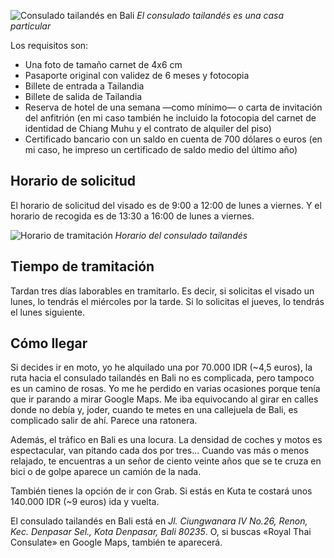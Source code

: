 ![Consulado tailandés en Bali](https://lh3.googleusercontent.com/byEsuVaohrQTwpaNemuP0Zt_cdRFzYH9TUxbdsj1lKLMdPN_my354CcxuQpEjASPqscV0ualrebVh78oq1j6paJPbzU_SE7XEB8PZzXtCtCfS2GP3P0EmEsA6wjX5I0GnmYYdrMM278_3x8vAXVa5tvya8exMl-eXWPs7Ia7fcOnwOdYmpzA1FE-HEQDO2H71YSb-06iAF2ufaNWcWgfWUQSI7mJ05zlwezXnftFF6MIradG3cX_Km5SElwhBKhICqK8eRqZqyeKDlo_CjMpM5n1FYdg9YKSjwSUdU9gmTElJ5nOAe_dbkkU9LtzWoglaGVMSIWDNRYgEheKk-z6nWipHIivEJrB_0PHsAmDWUo8L8oqdkTRZ0aIDU17Nbd_r2mT6si_1WEmRpnDRlqprmGKuxHkermFMNExH1aiIx7N7qmiBH-7l1sllc8XfJcaioo4xWW0ojantULohwSkInirQVmc71isT_VxzBD4k705SqCvvdFDjvLLUe4SqkG1k1zWNehX5w6JFpshZe1mSrKuCaYJA1fnD7vYxXA6JScMKgbbeIdIBcKamE_qkMwiPFjt0HoZLw4AfeOOIwwQrho1uGG0wxb-Mznxz7oEjlXpNmYq7IM50JtEMZrfMr00-EHd74Kyx-HEnFwhxr5wEKPx7mbl3Nns=w1095-h821-no)
*El consulado tailandés es una casa particular*

Los requisitos son:

- Una foto de tamaño carnet de 4x6 cm
- Pasaporte original con validez de 6 meses y fotocopia
- Billete de entrada a Tailandia
- Billete de salida de Tailandia
- Reserva de hotel de una semana —como mínimo— o carta de invitación del anfitrión (en mi caso también he incluido la fotocopia del carnet de identidad de Chiang Muhu y el contrato de alquiler del piso)
- Certificado bancario con un saldo en cuenta de 700 dólares o euros (en mi caso, he impreso un certificado de saldo medio del último año)

## Horario de solicitud

El horario de solicitud del visado es de 9:00 a 12:00 de lunes a viernes. Y el horario de recogida es de 13:30 a 16:00 de lunes a viernes. 

![Horario de tramitación](https://lh3.googleusercontent.com/3QGuy461_sBy5TiocC-3QQRweJq4TJv3uakx7lasF0SReUdtamIB-RAekoYsR0CzVvQd4m7fQLWr8Ns1-216hYiUJ5acK6HzDwnGlkeV-35vNYizRtBqpkiwKyYzS-0P_Tk4dD_vmcCW2F86FzzAj4Xbk5k8szfmi2Eojwnr-SzCpSprAXEd0JDyeU0QM2vC3b3HHl3j_qHT97BRDhI04T8zL5ydJcYfulsiRgsjHQ0nj1Np0Wl62-e3v_kwVAGk_-h1oyA5PWhUMzuzKKSaU_qC8Xryixq1L6Db9tReVLunQqHfHMsCy1oJm3d2TXnKKfxCNNRIwRJBgUaoDQgHFrOef4uAvedBe7WTWCO98ZzF2TXJdTIpOP1EkUfDoBxL9ZW0LrWxj5IaN-gi-_HwqBQEaEMKIwA3agzye4q4lyX7S3huriZwFzl4RCK7zTWgz9bpZPmGep2gPYsWwnSPxMpnCefxdbTAhSVPAmSKO-UnnjVYiR8O6JDuWASawPLgKoMq8p59RiGUmOuRN-OBab-EWFjC1B7qHQyYH3j30q4AAce2P9y8HMVMAtKOtGWfcY10_qGogUx6sjxc_2UYFWEfqpWBdZDdK0jynG6k9RY85oGMMkcvNWGdmTPwUpUQ__Tw81o7utUrVpKNyEZUVHhUK_FHfPGl6bqpAbgOWra0mqTJtR-loPr2rFCsw28cNAzDiazh7LJPR8Bi0e6gE5S3WA=w1095-h821-no)
*Horario del consulado tailandés*

## Tiempo de tramitación

Tardan tres días laborables en tramitarlo. Es decir, si solicitas el visado un lunes, lo tendrás el miércoles por la tarde. Si lo solicitas el jueves, lo tendrás el lunes siguiente.

## Cómo llegar

Si decides ir en moto, yo he alquilado una por 70.000 IDR (~4,5 euros), la ruta hacia el consulado tailandés en Bali no es complicada, pero tampoco es un camino de rosas. Yo me he perdido en varias ocasiones porque tenía que ir parando a mirar Google Maps.  Me iba equivocando al girar en calles donde no debía y, joder, cuando te metes en una callejuela de Bali, es complicado salir de ahí. Parece una ratonera.

Además, el tráfico en Bali es una locura. La densidad de coches y motos es espectacular, van pitando cada dos por tres... Cuando vas más o menos relajado, te encuentras a un señor de ciento veinte años que se te cruza en bici o de golpe aparece un camión de la nada. 

También tienes la opción de ir con Grab. Si estás en Kuta te costará unos 140.000 IDR (~9 euros) ida y vuelta.

El consulado tailandés en Bali está en _Jl. Ciungwanara IV No.26, Renon, Kec. Denpasar Sel., Kota Denpasar, Bali 80235_. O, si buscas «Royal Thai Consulate» en Google Maps, también te aparecerá.